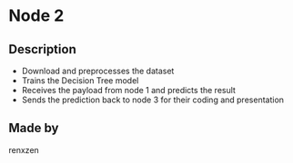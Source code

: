 # Node 2

## Description

- Download and preprocesses the dataset
- Trains the Decision Tree model
- Receives the payload from node 1 and predicts the result
- Sends the prediction back to node 3 for their coding and presentation

## Made by

renxzen
